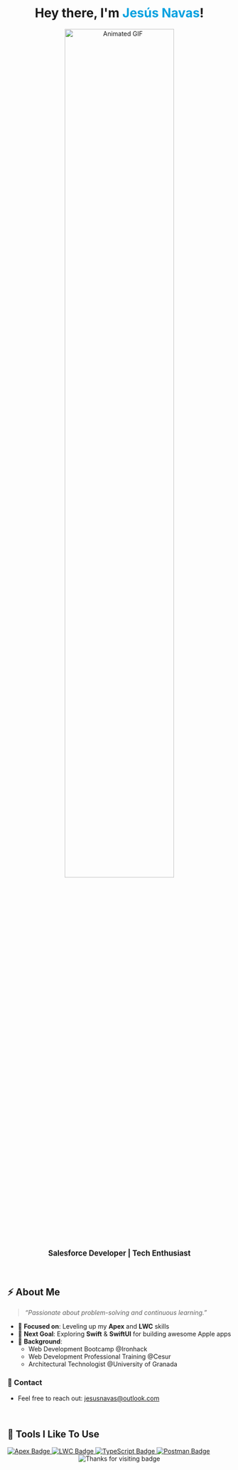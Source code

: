 <h1 align="center">Hey there, I'm <span style="color:#00A1E0;">Jesús Navas</span>!</h1>

<div align="center">
  <img 
    src="https://res.cloudinary.com/danro153a/image/upload/v1662938874/time_good_04-export_2_awrhxp.gif" 
    alt="Animated GIF" 
    width="70%"
  />
</div>

<p align="center" style="font-size:1.2em;">
  <strong>Salesforce Developer | Tech Enthusiast</strong>
</p>

<br />

## ⚡ About Me
> <em>“Passionate about problem-solving and continuous learning.”</em>

- 🚀 **Focused on**: Leveling up my <strong>Apex</strong> and <strong>LWC</strong> skills  
- 🎯 **Next Goal**: Exploring <strong>Swift</strong> & <strong>SwiftUI</strong> for building awesome Apple apps  
- 📖 **Background**:
  - Web Development Bootcamp @Ironhack  
  - Web Development Professional Training @Cesur  
  - Architectural Technologist @University of Granada  

### 📧 Contact
- Feel free to reach out: [jesusnavas@outlook.com](mailto:jesusnavas@outlook.com)

<br />

## 🔧 Tools I Like To Use
<span>
  <a href="https://developer.salesforce.com/docs/atlas.en-us.apexcode.meta/apexcode/" target="_blank">
    <img src="https://img.shields.io/badge/Apex-1798c1?style=flat-square&logo=Salesforce&logoColor=white" alt="Apex Badge"/>
  </a>
  <a href="https://developer.salesforce.com/docs/component-library/documentation/en/lwc" target="_blank">
    <img src="https://img.shields.io/badge/LWC-1798c1?style=flat-square&logo=Salesforce&logoColor=white" alt="LWC Badge"/>
  </a>
  <a href="https://www.typescriptlang.org/" target="_blank">
    <img src="https://img.shields.io/badge/TypeScript-007ACC?style=flat-square&logo=typescript&logoColor=white" alt="TypeScript Badge"/>
  </a>
  <a href="https://www.postman.com/" target="_blank">
    <img src="https://img.shields.io/badge/Postman-FF6C37?style=flat-square&logo=postman&logoColor=white" alt="Postman Badge"/>
  </a>
</span>

<br />

<div align="center">
  <img 
       src="https://img.shields.io/badge/THANKS%20FOR%20VISITING!-000?style=for-the-badge&logo=GitHub&logoColor=white" 
       alt="Thanks for visiting badge" 
  />
</div>





